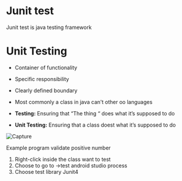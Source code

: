 # Junit test

Junit test is java testing framework

# Unit Testing

- Container of functionality
- Specific responsibility
- Clearly defined boundary
- Most commonly a class in java can't other oo languages


- **Testing:** Ensuring that  “The thing “ does what it’s supposed to do
- **Unit Testing:** Ensuring that a class doest what it’s supposed to do

![Capture](https://user-images.githubusercontent.com/43671323/73047830-187f3980-3e9d-11ea-8beb-6b28ba00c8ec.PNG)

Example program validate positive number

1. Right-click inside the class want  to test
2. Choose to go to ->test android studio process
3. Choose test library Junit4




